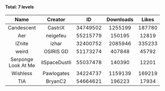 #### Total: 7 levels

| Name | Creator | ID | Downloads | Likes |
|:---:|:---:|:---:|:---:|:---:|
| Candescent | CastriX | 34749502 | 1255199 | 187780
| Aer | neigefeu | 55215779 | 150195 | 12819
| IZnite | izhar | 32400752 | 2085946 | 335233
| weird | OSIRIS GD | 51173274 | 407848 | 45792
| Serponge Look At Me | iISpaceDustIi | 55037478 | 140390 | 12201
| Wishless | Pawlogates | 34224737 | 1159139 | 169219
|  TIA | BryanC2 | 54664621 | 196223 | 17934
